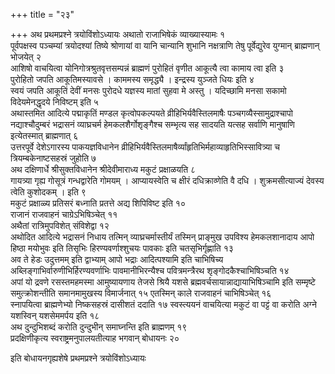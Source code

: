 +++
title = "२३"

+++
अथ प्रथमप्रश्ने त्रयोविंशोऽध्यायः
अथातो राजाभिषेकं व्याख्यास्यामः १  
पूर्वपक्षस्व पञ्चम्यां त्रयोदश्यां
तिष्ये श्रोणायां वा यानि चान्यानि शुभानि नक्षत्राणि तेषु
पूर्वेद्युरेव युग्मान् ब्राह्मणान् भोजयेत् २  
आशिषो
वाचयित्वा योनिगोत्रश्रुतवृत्तसम्पन्नं ब्राह्मणं पुरोहितं
वृणीत आकूत्यै त्वा कामाय त्वा इति ३  
पुरोहितो जपति आकूतिमस्यावसे
। काममस्य समृद्ध्यै । इन्द्रस्य युञ्जते धियः इति ४  
स्वयं जपति आकूतिं
देवीं मनसः पुरोदधे यज्ञस्य मातां सुहवा मे अस्तु । यदिच्छामि मनसा
सकामो विदेयमेनद्धृदये निविष्टम् इति ५  
अथास्तमित आदित्ये
पद्माकृतिं मण्डल कृत्वोपकल्पयते
व्रीहिभिर्यवैस्तिलमाषैः
पञ्चगव्यैस्सामुद्राश्चापो नद्याश्चौदुम्बरं भद्रासनं व्याघ्रचर्म
हेमकलशैर्गोशृङ्गैश्च सम्भृत्य सह सादयति यत्सह सर्वाणि मानुषाणि
इत्येतस्मात् ब्राह्मणात् ६  
उत्तरपूर्वे देशेऽगारस्य
पाकयज्ञविधानेन
व्रीहिभिर्यवैस्तिलमाषैर्व्यांहृतिभिर्महाव्याहृतिभिस्सावित्र्या
च त्रियम्बकेनाष्टसहस्रं जुहोति ७  
अथ दक्षिणार्धे श्रीसुक्तविधानेन
श्रीदेवीमाराध्य मकुटं प्रक्षाळयति ८  
गायत्र्या गृह्य
गोसूत्रं गन्धद्वारेति गोमयम् । आप्यायस्वेति च क्षीरं
दधिक्राव्णेति वै दधि । शुक्रमसीत्याज्यं देवस्य त्वेति
कुशोदकम् । इति ९  
मकुटं प्रक्षाळ्य प्रतिसरं बध्नाति प्रतत्ते अद्य
शिपिविष्ट इति १०  
राजानं राजवाहनं चाग्रेऽभिषिञ्चेत् ११  
अथैतां
रात्रिमुपविशेत् संविशेद्वा १२  
अथोदित आदित्ये भद्रासनं
निधाय तत्मिन् व्याघ्रचर्मास्तीर्यं तस्मिन् प्राङ्मुख उपविश्य
हेमकलशानादाय आपो हिष्ठा मयोभुवः इति तिसृभिः हिरण्यवर्णाश्शुचयः
पावकाः इति चतसृभिर्गृह्णाति १३  
अव ते हेडः उदुत्तमम् इति द्वाभ्याम्
आपो भद्राः आदित्पश्यामि इति चाभिषिच्य
अब्लिङ्गाभिर्वारुणीभिर्हिरण्यवर्णाभिः
पावमानीभिरन्यैश्च पवित्रमन्त्रैरथ शृङ्गोदकैश्चाभिषिञ्चति १४  
अपां यो
द्रवणे रसस्तमहमस्मा आमुष्यायणाय तेजसे श्रियै यशसे
ब्रह्मवर्चसायान्नाद्यायाभिषिञ्चामि इति
सम्मृष्टे समुत्क्रोशन्तीति समानमामुखस्य विमार्जनात् १५
एतस्मिन् काले राजवाहनं चाभिषिञ्चेत् १६  
स्नापयित्वा
ब्राह्मणेभ्यो निष्कसहस्रं दासीशतं ददाति १७
स्वस्त्ययनं वाचयित्या मकुटं वा पट्टं वा करोति अग्ने
यशस्विन् यशसेममर्पय इति १८  
अथ दुन्दुभिशब्दं करोति दुन्दुभीन्
समाघ्नन्ति इति ब्राह्मणम् १९  
प्रदक्षिणीकृत्य
स्वराष्ट्रमनुपालयतीत्याह भगवान् बोधायनः २०  

इति बोधायनगृह्यशेषे प्रथमप्रश्ने त्रयोविंशोऽध्यायः
